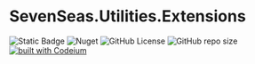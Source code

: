 ﻿# SevenSeas.Utilities.Extensions

![Static Badge](https://img.shields.io/badge/.NET-8-blue)
![Nuget](https://img.shields.io/nuget/v/SevenSeas.Utilities.Extensions)
![GitHub License](https://img.shields.io/github/license/hbenvenutti/SevenSeas.Utilities)
![GitHub repo size](https://img.shields.io/github/repo-size/hbenvenutti/SevenSeas.Utilities)
[![built with Codeium](https://codeium.com/badges/main)](https://codeium.com/badges/main)
